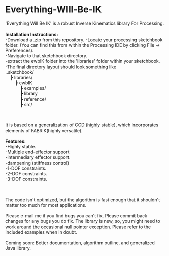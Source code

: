 # Everything-WIll-Be-IK
'Everything Will Be IK' is a robust Inverse Kinematics library For Processing. 
</br></br>
<b>Installation Instructions:</b></br>
-Download a .zip from this repository. 
-Locate your processing sketchbook folder. (You can find this from within the Processing IDE by clicking File -> Preferences). </br>
-Navigate to that sketchbook directory.<br>
-extract the ewbIK folder into the 'libraries' folder within your sketchbook.<br>
-The final directory layout should look something like<br>
..sketchbook/<br>
&nbsp;&nbsp;&nbsp;&nbsp;┣ libraries/<br>
&nbsp;&nbsp;&nbsp;&nbsp;&nbsp;&nbsp;&nbsp;&nbsp;┣ ewbIK</br>
&nbsp;&nbsp;&nbsp;&nbsp;&nbsp;&nbsp;&nbsp;&nbsp;&nbsp;&nbsp;&nbsp;&nbsp;┣ examples/<br>
&nbsp;&nbsp;&nbsp;&nbsp;&nbsp;&nbsp;&nbsp;&nbsp;&nbsp;&nbsp;&nbsp;&nbsp;┣ library</br>
&nbsp;&nbsp;&nbsp;&nbsp;&nbsp;&nbsp;&nbsp;&nbsp;&nbsp;&nbsp;&nbsp;&nbsp;┣ reference/</br>
&nbsp;&nbsp;&nbsp;&nbsp;&nbsp;&nbsp;&nbsp;&nbsp;&nbsp;&nbsp;&nbsp;&nbsp;┣ src/<br>



<br></br>
It is based on a generalization of CCD (highly stable), which incorporates elements of FABRIK(highly versatile). 
</br></br>
<b>Features:</b></br>
-Highly stable.</br>
-Multiple end-effector support</br>
-intermediary effector support.</br>
-dampening (stiffness control)</br>
-1-DOF constraints.</br>
-2-DOF constraints. </br>
-3-DOF constraints.</br>

</br>
</br>
The code isn't optimized, but the algorithm is fast enough that it shouldn't matter too much for most applications. 
</br>
</br>
Please e-mail me if you find bugs you can't fix. Please commit back changes for any bugs you do fix. 
The library is new, so, you might need to work around the occasional null pointer exception.
Please refer to the included examples when in doubt.
</br>
</br>
Coming soon: Better documentation, algorithm outline, and generalized Java library. 





